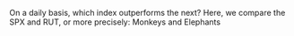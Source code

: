 On a daily basis, which index outperforms the next?
Here, we compare the SPX and RUT, or more precisely:
Monkeys and Elephants
